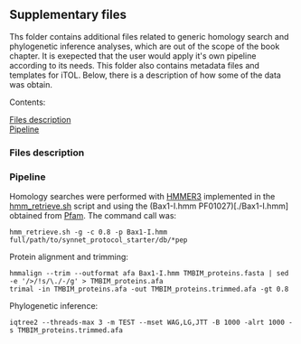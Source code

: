 
## Supplementary files

Ths folder contains additional files related to generic homology search and phylogenetic inference analyses, which are out of the scope of the book chapter. It is exepected that the user would apply it's own pipeline according to its needs. This folder also contains metadata files and templates for iTOL. Below, there is a description of how some of the data was obtain.

Contents:

[Files description](#files-description)  
[Pipeline](#pipeline)


### Files description



### Pipeline

Homology searches were performed with [HMMER3](http://hmmer.org) implemented in the [hmm_retrieve.sh](https://github.com/sdgamboa/bash_scripts/blob/master/hmm_retrieve.sh) script and using the (Bax1-I.hmm PF01027)[./Bax1-I.hmm] obtained from [Pfam](http://pfam.xfam.org). The command call was:

    hmm_retrieve.sh -g -c 0.8 -p Bax1-I.hmm full/path/to/synnet_protocol_starter/db/*pep


Protein alignment and trimming:

    hmmalign --trim --outformat afa Bax1-I.hmm TMBIM_proteins.fasta | sed -e '/>/!s/\./-/g' > TMBIM_proteins.afa
    trimal -in TMBIM_proteins.afa -out TMBIM_proteins.trimmed.afa -gt 0.8

Phylogenetic inference:

	iqtree2 --threads-max 3 -m TEST --mset WAG,LG,JTT -B 1000 -alrt 1000 -s TMBIM_proteins.trimmed.afa



